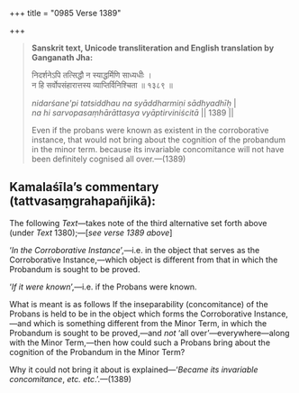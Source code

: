 +++
title = "0985 Verse 1389"

+++
> **Sanskrit text, Unicode transliteration and English translation by Ganganath Jha:** 
>
> निदर्शनेऽपि तत्सिद्धौ न स्याद्धर्मिणि साध्यधीः ।  
> न हि सर्वोपसंहारात्तस्य व्याप्तिर्विनिश्चिता ॥ १३८९ ॥ 
>
> *nidarśane'pi tatsiddhau na syāddharmiṇi sādhyadhīḥ* \|  
> *na hi sarvopasaṃhārāttasya vyāptirviniścitā* \|\| 1389 \|\| 
>
> Even if the probans were known as existent in the corroborative instance, that would not bring about the cognition of the probandum in the minor term. because its invariable concomitance will not have been definitely cognised all over.—(1389)



## Kamalaśīla’s commentary (tattvasaṃgrahapañjikā):

The following *Text*—takes note of the third alternative set forth above (under *Text* 1380);—[*see verse 1389 above*]

‘*In the Corroborative Instance*’,—i.e. in the object that serves as the Corroborative Instance,—which object is different from that in which the Probandum is sought to be proved.

‘*If it were known*’,—i.e. if the Probans were known.

What is meant is as follows If the inseparability (concomitance) of the Probans is held to be in the object which forms the Corroborative Instance,—and which is something different from the Minor Term, in which the Probandum is sought to be proved,—and *not* ‘all over’—everywhere—along with the Minor Term,—then how could such a Probans bring about the cognition of the Probandum in the Minor Term?

Why it could not bring it about is explained—‘*Became its invariable concomitance*, *etc. etc*.’.—(1389)


